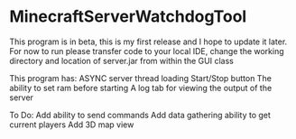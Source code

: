# MinecraftServerWatchdogTool
This program is in beta, this is my first release and I hope to update it later.
For now to run please transfer code to your local IDE, change the working directory and location of server.jar from within the GUI class

This program has:
	ASYNC server thread loading
	Start/Stop button
	The ability to set ram before starting
	A log tab for viewing the output of the server
	
To Do:
	Add ability to send commands
	Add data gathering ability to get current players
	Add 3D map view
	